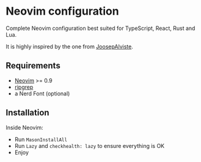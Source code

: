 # Neovim configuration

Complete Neovim configuration best suited for TypeScript, React, Rust and Lua.

It is highly inspired by the one from [JoosepAlviste](https://github.com/JoosepAlviste/dotfiles).

## Requirements

* [Neovim](https://neovim.io/) >= 0.9
* [ripgrep](https://github.com/BurntSushi/ripgrep)
* a Nerd Font (optional)

## Installation

Inside Neovim:
* Run `MasonInstallAll`
* Run `Lazy` and `checkhealth: lazy` to ensure everything is OK
* Enjoy
